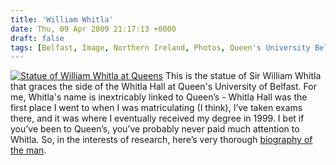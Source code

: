 ```yaml
---
title: 'William Whitla'
date: Thu, 09 Apr 2009 21:17:13 +0000
draft: false
tags: [Belfast, Image, Northern Ireland, Photos, Queen's University Belfast, Statues]
---
```


[![Statue of William Whitla at Queens](http://gerard.interwebworld.co.uk/files/2009/04/william-whitla.jpg)](http://gerard.interwebworld.co.uk/files/2009/04/william-whitla.jpg) This is the statue of Sir William Whitla that graces the side of the Whitla Hall at Queen's University of Belfast. For me, Whitla's name is inextricably linked to Queen’s - Whitla Hall was the first place I went to when I was matriculating (I think), I’ve taken exams there, and it was where I eventually received my degree in 1999. I bet if you’ve been to Queen’s, you’ve probably never paid much attention to Whitla. So, in the interests of research, here’s very thorough [biography of the man](http://www.ums.ac.uk/whitla_w.html).
